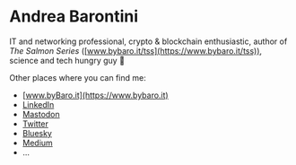 # Andrea Barontini

IT and networking professional, crypto & blockchain enthusiastic, author of _The Salmon Series_ ([www.bybaro.it/tss](https://www.bybaro.it/tss)), science and tech hungry guy 🙂

Other places where you can find me:

* [www.byBaro.it](https://www.bybaro.it)
* [LinkedIn](https://linkedin.com/in/andreabarontini)
* [Mastodon](https://ioc.exchange/@baro77)
* [Twitter](https://twitter.com/andreabaro77)
* [Bluesky](bsky.app/profile/bybaro.it)
* [Medium](https://baro77.medium.com)
* ...
